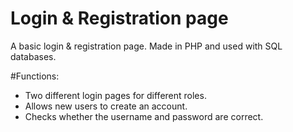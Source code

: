 # Login & Registration page
A basic login & registration page. Made in PHP and used with SQL databases.

#Functions:
- Two different login pages for different roles.
- Allows new users to create an account.
- Checks whether the username and password are correct.
